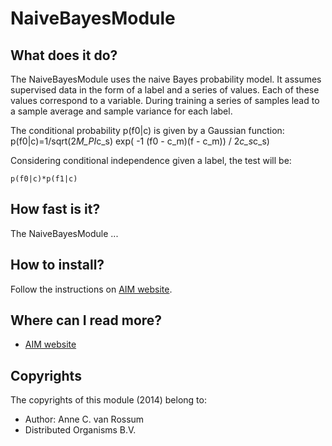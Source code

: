 <!-- Uses markdown syntax for neat display at github. This is the most important thing to your user. Be not afraid that
	you are too long-winded. If you tell someone what the Battacharyya distance is, they probably will appreciate
	that even if they already know. Be also clear about its complexity, say if it is exponential in time or the 
	number of pixels for example. 

	Tips on syntax:
	
	Use pictures:
	  ![picture](https://raw.github.com/git_username/git_repos/master/module_name/some_doc_folder/picture.jpg)

	Use math notation (http://stackoverflow.com/questions/11256433):
	- Experiment on http://latex.codecogs.com/gif.latex?c=\sqrt{E/m} to check your equation
	- Encode the math part c=\sqrt{E/m} on http://www.url-encode-decode.com/urlencode
	- And write it in markdown syntax as:
	   ![equation](http://latex.codecogs.com/gif.latex?c%3D%5Csqrt%7BE%2Fm%7D)
-->

# NaiveBayesModule

## What does it do?

The NaiveBayesModule uses the naive Bayes probability model. It assumes supervised data in the form of a label and a
series of values. Each of these values correspond to a variable. During training a series of samples lead to a sample
average and sample variance for each label.

The conditional probability p(f0|c) is given by a Gaussian function: 
    p(f0|c)=1/sqrt(2*M_PI*c_s) exp( -1 (f0 - c_m)(f - c_m)) / 2*c_s*c_s)

Considering conditional independence given a label, the test will be:

    p(f0|c)*p(f1|c)

## How fast is it?

The NaiveBayesModule ...

## How to install?

Follow the instructions on [AIM website](http://dobots.github.com/aim/). 

## Where can I read more?

* [AIM website](http://dobots.github.com/aim/) 

## Copyrights
The copyrights of this module (2014) belong to:

- Author: Anne C. van Rossum
- Distributed Organisms B.V.

